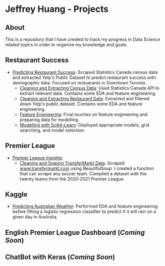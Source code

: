 # Jeffrey Huang - Projects

## About

This is a repository that I have created to track my progress in Data Science related topics in order to organise my knowledge and goals. 

## Restaurant Success
- [Predicting Restaurant Success](https://github.com/jeffreyjyhuang/restaurant-demographics): Scraped Statistics Canada census data and extracted Yelp's Public Dataset to predict restaurant success with demographic data. Focused on restuarants in Downtown Toronto. 
	- [Cleaning and Extracting Census Data](https://github.com/jeffreyjyhuang/restaurant-demographics/blob/master/Demographic_Data_Cleaning.ipynb): Used Statistics Canada API to extract relevant data. Contains some EDA and feature engineering.
	- [Cleaning and Extracting Restaurant Data](https://github.com/jeffreyjyhuang/restaurant-demographics/blob/master/Restaurant_Data_Cleaning.ipynb): Extracted and filtered down Yelp's public dataset. Contains some EDA and feature engineering.
	- [Feature Engineering](https://github.com/jeffreyjyhuang/restaurant-demographics/blob/master/Modelling_Data_Cleaning.ipynb): Final touches on feature engineering and preparing data for modelling.
	- [Modelling with Scikit-Learn](https://github.com/jeffreyjyhuang/restaurant-demographics/blob/master/Modelling_Data_Cleaning.ipynb): Deployed appropriate models, grid searching, and model selection.

## Premier League 
- [Premier League Insights](https://github.com/jeffreyjyhuang/projects/tree/master/premier_league):
	- [Cleaning and Sraping TransferMarkt Data](https://github.com/jeffreyjyhuang/projects/blob/master/premier_league/1_scraping_transfermarkt.ipynb): Scraped www.transfermarkt.com using BeautifulSoup. I created a function that can scrape any soccer team. Compiled a dataset with the twenty teams from the 2020-2021 Premier League.

## Kaggle
- [Predicting Australian Weather](https://www.kaggle.com/jeffreyjyhuang/australian-weather-logistic-regression-classifier/notebook): Performed EDA and feature engineering before fitting a logistic regression classifier to predict if it will rain on a given day in Australia.
	
## English Premier League Dashboard (*Coming Soon*)

## ChatBot with Keras (*Coming Soon*)
